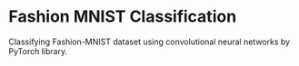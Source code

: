 # Fashion MNIST Classification

Classifying Fashion-MNIST dataset using convolutional neural networks by PyTorch library.
